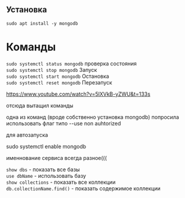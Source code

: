 Установка
- 

 `sudo apt install -y mongodb` 

# Команды  

 `sudo systemctl status mongodb` проверка состояния  
 `sudo systemctl stop mongodb` Запуск  
 `sudo systemctl start mongodb` Остановка  
 `sudo systemctl reset mongodb` Перезапуск  

https://www.youtube.com/watch?v=5lXVkB-yZWU&t=133s

отсюда вытащил команды

одна из команд (вроде собственно установка mongodb) попросила использовать флаг типо --use non auhtorized 

для автозапуска 

sudo systemctl enable mongodb 

именнование сервиса всегда разное(((

`show dbs` - показать все базы  
`use dbName` - использовать базу  
`show collections` - показать все коллекции  
`db.collectionName.find()` - показать содержимое коллекции
